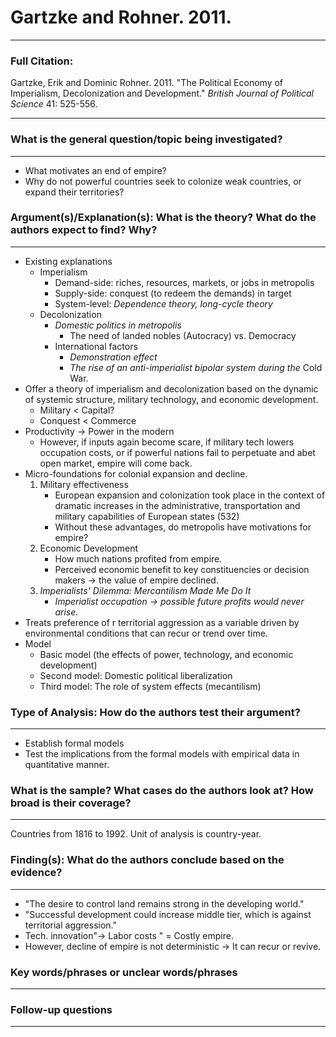 # Gartzke and Rohner. 2011.

---

### Full Citation:

Gartzke, Erik and Dominic Rohner. 2011. "The Political Economy of Imperialism, Decolonization and Development." *British Journal of Political Science* 41: 525-556.

---

### What is the general question/topic being investigated?

---

- What motivates an end of empire?
- Why do not powerful countries seek to colonize weak countries, or expand their territories?

### Argument(s)/Explanation(s): What is the theory? What do the authors expect to find? Why?

---

- Existing explanations
    - Imperialism
        - Demand-side: riches, resources, markets, or jobs in metropolis
        - Supply-side: conquest (to redeem the demands) in target
        - System-level: *Dependence theory, long-cycle theory*
    - Decolonization
        - *Domestic politics in metropolis*
            - The need of landed nobles (Autocracy) vs. Democracy
        - International factors
            - *Demonstration effect*
            - *The rise of an anti-imperialist bipolar system during the* Cold War.
- Offer a theory of imperialism and decolonization based on the dynamic of systemic structure, military technology, and economic development.
    - Military < Capital?
    - Conquest < Commerce
- Productivity → Power in the modern
    - However, if inputs again become scare, if military tech lowers occupation costs, or if powerful nations fail to perpetuate and abet open market, empire will come back.
- Micro-foundations for colonial expansion and decline.
    1. Military effectiveness
        - European expansion and colonization took place in the context of dramatic increases in the administrative, transportation and military capabilities of European states (532)
        - Without these advantages, do metropolis have motivations for empire?
    2. Economic Development
        - How much nations profited from empire.
        - Perceived economic benefit to key constituencies or decision makers → the value of empire declined.
    3. *Imperialists' Dilemma: Mercantilism Made Me Do It*
        - *Imperialist occupation → possible future profits would never arise.*
- Treats preference of r territorial aggression as a variable driven by environmental conditions that can recur or trend over time.
- Model
    - Basic model (the effects of power, technology, and economic development)
    - Second model: Domestic political liberalization
    - Third model: The role of system effects (mecantilism)

### Type of Analysis: How do the authors test their argument?

---

- Establish formal models
- Test the implications from the formal models with empirical data in quantitative manner.

### What is the sample? What cases do the authors look at? How broad is their coverage?

---

Countries from 1816 to 1992. Unit of analysis is country-year.

### Finding(s): What do the authors conclude based on the evidence?

---

- "The desire to control land   remains strong in the developing world."
- "Successful development could increase middle tier, which is against territorial aggression."
- Tech. innovation"→ Labor costs " = Costly empire.
- However, decline of empire is not deterministic → It can recur or revive.

### Key words/phrases or unclear words/phrases

---

### Follow-up questions

---
